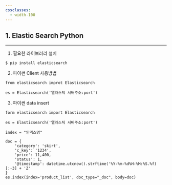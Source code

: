 ```yaml
---
cssclasses:
  - width-100
---
```

## 1. Elastic Search Python
---
1.  필요한 라이브러리 설치

```
$ pip install elasticsearch
```

2.  파이썬 Client 사용방법
```
from elasticsearch improt Elasticsearch

es = Elasticsearch('엘라스틱 서버주소:port')
```

3. 파이썬 data insert 
```
form elasticsearch import Elasticsearch

es = Elasticsearch('엘라스틱 서버주소:port')

index = "인덱스명"

doc = {
	'category': 'skirt',
	'c_key': '1234',
	'price': 11,400,
	'status': 1,
	'@timestamp': datetime.utcnow().strftime('%Y-%m-%d%H-%M:%S.%f)[:-3] + 'Z'
}
es.index(index='product_list', doc_type="_doc", body=doc)
```